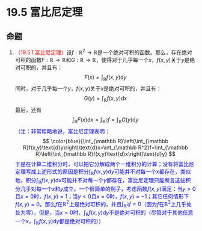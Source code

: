 # 19.5 富比尼定理

## 命题

1. <font color=red>（19.5.1 富比尼定理）</font>设$f:\mathbb R^2\to\mathbb R$是一个绝对可积的函数。那么，存在绝对可积的函数$F:\mathbb R\to\mathbb R$和$G:\mathbb R\to\mathbb R$，使得对于几乎每一个$x$，$f(x,y)$关于$y$是绝对可积的，并且有：
   $$
   F(x)=\int_{\mathbb R}f(x,y)\text{d}y
   $$
   同时，对于几乎每一个$y$，$f(x,y)$关于$x$是绝对可积的，并且有：
   $$
   G(y)=\int_{\mathbb R}f(x,y)\text{d}x
   $$
   最后，还有
   $$
   \int_{\mathbb R}F(x)\text{d}x=\int_{\mathbb R^2}f=\int_{\mathbb R}G(y)\text{d}y
   $$
   <font color=blue>（注：非常粗略地说，富比尼定理表明：</font>
   $$
   \color{blue}{\int_{\mathbb R}\left(\int_{\mathbb R}f(x,y)\text{d}y\right)\text{d}x=\int_{\mathbb R^2}f=\int_{\mathbb R}\left(\int_{\mathbb R}f(x,y)\text{d}x\right)\text{d}y}
   $$
   <font color=blue>于是在计算二维积分时，可以把它分解成两个一维积分的计算；没有将富比尼定理写成上述形式的原因是积分$\displaystyle\int_{\mathbb R}f(x,y)\text{d}y$可能并不对每一个$x$都存在，类似地，积分$\displaystyle\int_{\mathbb R}f(x,y)\text{d}x$可能并不对每一个$y$都存在，富比尼定理只能断言这些积分几乎对每一个$x$和$y$成立。一个很简单的例子，考虑函数$f(x,y)$满足：当$y>0$且$x=0$时，$f(x,y)=1$；当$y<0$且$x=0$时，$f(x,y)=-1$；其它任何情形下$f(x,y)=0$，那么$f$在$\mathbb R^2$上是绝对可积的，并且$\displaystyle\int_{\mathbb R^2}f=0$（因为$f$在$\mathbb R^2$上几乎处处为零）。但是，当$x=0$时，$\displaystyle\int_{\mathbb R}f(x,y)\text{d}y$不是绝对可积的（尽管对于其他任意一个$x$，$\displaystyle\int_{\mathbb R}f(x,y)\text{d}y$都是绝对可积的））</font>
